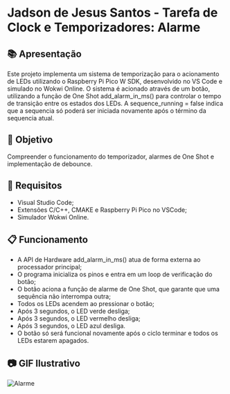 # Jadson de Jesus Santos - Tarefa de Clock e Temporizadores: Alarme

## 📚 Apresentação

Este projeto implementa um sistema de temporização para o acionamento de LEDs utilizando o Raspberry Pi Pico W SDK, desenvolvido no VS Code e simulado no Wokwi Online. 
O sistema é acionado através de um botão, utilizando a função de One Shot add_alarm_in_ms() para controlar o tempo de transição entre os estados dos LEDs. 
A sequence_running = false indica que a sequencia só poderá ser iniciada novamente após o término da sequencia atual.

## 🎯 Objetivo

Compreender o funcionamento do temporizador, alarmes de One Shot e implementação de debounce.

## 📑 Requisitos

- Visual Studio Code;
- Extensões C/C++, CMAKE e Raspberry Pi Pico no VSCode;
- Simulador Wokwi Online.

## 📋 Funcionamento

- A API de Hardware add_alarm_in_ms() atua de forma externa ao processador principal;
- O programa inicializa os pinos e entra em um loop de verificação do botão;
- O botão aciona a função de alarme de One Shot, que garante que uma sequência não interrompa outra;
- Todos os LEDs acendem ao pressionar o botão;
- Após 3 segundos, o LED verde desliga;
- Após 3 segundos, o LED vermelho desliga;
- Após 3 segundos, o LED azul desliga.
- O botão só será funcional novamente após o ciclo terminar e todos os LEDs estarem apagados.

## 📷 GIF Ilustrativo
![Alarme](https://github.com/user-attachments/assets/f27e5b67-e8ec-4faf-8aea-be87fd748cf4)
